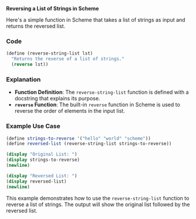 **Reversing a List of Strings in Scheme**

Here's a simple function in Scheme that takes a list of strings as input and returns the reversed list.

### Code

```scheme
(define (reverse-string-list lst)
  "Returns the reverse of a list of strings."
  (reverse lst))
```

### Explanation

- **Function Definition**: The `reverse-string-list` function is defined with a docstring that explains its purpose.
- **`reverse` Function**: The built-in `reverse` function in Scheme is used to reverse the order of elements in the input list.

### Example Use Case

```scheme
(define strings-to-reverse '("hello" "world" "scheme"))
(define reversed-list (reverse-string-list strings-to-reverse))

(display "Original List: ")
(display strings-to-reverse)
(newline)

(display "Reversed List: ")
(display reversed-list)
(newline)
```

This example demonstrates how to use the `reverse-string-list` function to reverse a list of strings. The output will show the original list followed by the reversed list.